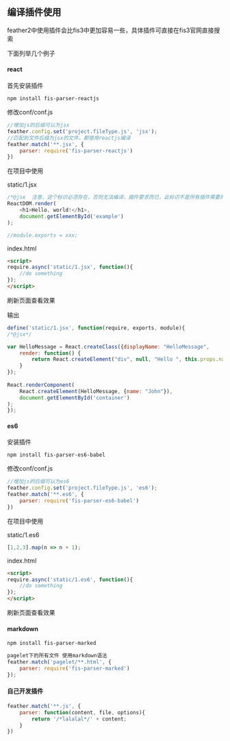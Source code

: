 ## 编译插件使用

feather2中使用插件会比fis3中更加容易一些，具体插件可直接在fis3官网直接搜索

下面列举几个例子

#### react

首先安装插件

```
npm install fis-parser-reactjs
```

修改conf/conf.js

```js
//增加js的后缀可以为jsx
feather.config.set('project.fileType.js', 'jsx');
//匹配到文件后缀为jsx的文件，都使用reactjs编译
feather.match('**.jsx', {
    parser: require('fis-parser-reactjs')
})
```

在项目中使用

static/1.jsx
```js
/*@jsx  注意，这个标识必须存在，否则无法编译，插件要求而已，此标识不是所有插件需要的，只是fis-parser-reactjs插件所需要的，这里不要误解*/
ReactDOM.render(
    <h1>Hello, world!</h1>,
    document.getElementById('example')
);

//module.exports = xxx;
```

index.html
```html
<script>
require.async('static/1.jsx', function(){
    //do something
});
</script>
```

刷新页面查看效果

输出

```js
define('static/1.jsx', function(require, exports, module){
/*@jsx*/

var HelloMessage = React.createClass({displayName: "HelloMessage",
    render: function() {
        return React.createElement("div", null, "Hello ", this.props.name);
    }
});
 
React.renderComponent(
    React.createElement(HelloMessage, {name: "John"}),
    document.getElementById('container')
);
});
```

#### es6

安装插件

```
npm install fis-parser-es6-babel
```

修改conf/conf.js

```js
//增加js的后缀可以为es6
feather.config.set('project.fileType.js', 'es6');
feather.match('**.es6', {
    parser: require('fis-parser-es6-babel')
})
```

在项目中使用

static/1.es6
```js
[1,2,3].map(n => n + 1);
```

index.html
```html
<script>
require.async('static/1.es6', function(){
    //do something
});
</script>
```

刷新页面查看效果


#### markdown

```sh
npm install fis-parser-marked
```

```js
pagelet下的所有文件 使用markdown语法
feather.match('pagelet/**.html', {
    parser: require('fis-parser-marked')
});
```


#### 自己开发插件

```js
feather.match('**.js', {
    parser: function(content, file, options){
        return '/*lalalal*/' + content;
    }
})
```
